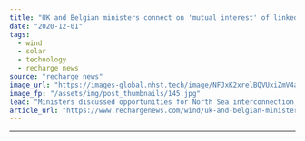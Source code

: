 ```yaml
---
title: "UK and Belgian ministers connect on 'mutual interest' of linked-up offshore wind farms"
date: "2020-12-01"
tags: 
  - wind
  - solar
  - technology
  - recharge news
source: "recharge news"
image_url: "https://images-global.nhst.tech/image/NFJxK2xrelBQVUxiZmV4aFk3bktnMkt0T0NxSTVZZ1hiTGtDcU1lMUpjWT0=/nhst/binary/364ff96b05ece500b6636076481e98c7"
image_fp: "/assets/img/post_thumbnails/145.jpg"
lead: "Ministers discussed opportunities for North Sea interconnection, panel hears, as momentum for 'hybrid' projects grows"
article_url: "https://www.rechargenews.com/wind/uk-and-belgian-ministers-connect-on-mutual-interest-of-linked-up-offshore-wind-farms/2-1-922577"
---
```


---
